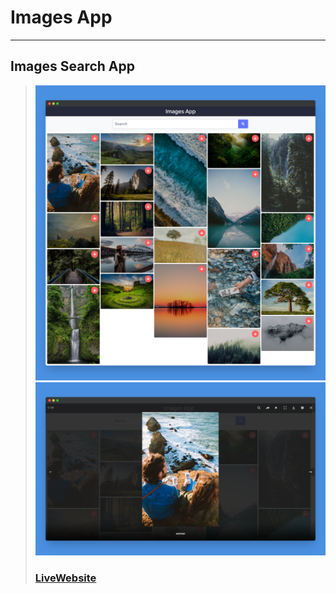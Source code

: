 # Images App
---
Images Search App 
---
> ![Website](images/imagesearachapp.png)
> ![Website](images/imagesearchapp2.png)
> ### [LiveWebsite](https://unsplashclonein.netlify.app/)
